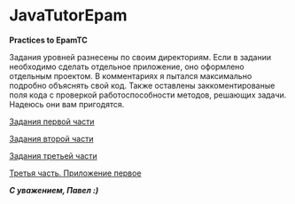# JavaTutorEpam
**Practices to EpamTC**


Задания уровней разнесены по своим директориям. Если в задании необходимо сделать отдельное приложение, оно оформлено отдельным проектом. В комментариях я пытался максимально подробно объяснять свой код.
Также оставлены заккоментированые поля кода с проверкой работоспособности методов, решающих задачи. Надеюсь они вам пригодятся.

[Задания первой части](https://github.com/PavelAplevich/JavaTutorEpam/tree/master/Training%20Project)

[Задания второй части](https://github.com/PavelAplevich/JavaTutorEpam/tree/master/Training%20Project%20Two)

[Задания третьей части](https://github.com/PavelAplevich/JavaTutorEpam/tree/master/TrainingProjectThree)

[Третья часть. Приложение первое](https://github.com/PavelAplevich/JavaTutorEpam/tree/master/TrainingProjectThreeApplicationOne)

***С уважением,
Павел :)***
